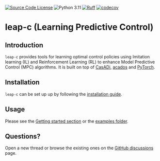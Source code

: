 [![Source Code License](https://img.shields.io/badge/license-BSD-blueviolet?style=for-the-badge)](https://github.com/leap-c/leap-c/blob/main/LICENSE)
![Python 3.11](https://img.shields.io/badge/python->=3.11-green.svg?style=for-the-badge)
[![Ruff](https://img.shields.io/endpoint?url=https://raw.githubusercontent.com/astral-sh/ruff/main/assets/badge/v2.json&style=for-the-badge)](https://docs.astral.sh/ruff/)
[![codecov](https://img.shields.io/codecov/c/github/leap-c/leap-c?token=TQE7RZ1O7M&style=for-the-badge)](https://codecov.io/github/leap-c/leap-c)

# leap-c (Learning Predictive Control)

## Introduction

`leap-c` provides tools for learning optimal control policies using Imitation learning (IL) and Reinforcement Learning (RL) to enhance Model Predictive Control (MPC) algorithms. It is built on top of [CasADi](https://web.casadi.org/), [acados](https://docs.acados.org/index.html) and [PyTorch](https://pytorch.org/).

## Installation

`leap-c` can be set up up by following the [installation guide](https://leap-c.github.io/leap-c/installation.html).

## Usage

Please see the [Getting started section](https://leap-c.github.io/leap-c/getting_started/index.html) or the [examples folder](https://github.com/leap-c/leap-c/tree/main/leap_c/examples).

## Questions?

Open a new thread or browse the existing ones on the [GitHub discussions](https://github.com/leap-c/leap-c/discussions) page.
